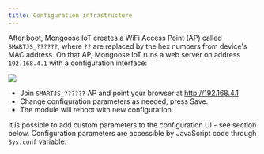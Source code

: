 ```yaml
---
title: Configuration infrastructure
---
```


After boot, Mongoose IoT creates a WiFi Access Point (AP) called `SMARTJS_??????`,
where `??` are replaced by the hex numbers from device's MAC address.
On that AP, Mongoose IoT runs a web server on address `192.168.4.1` with
a configuration interface:

![](cfg.png)

- Join `SMARTJS_??????` AP and point your browser at http://192.168.4.1
- Change configuration parameters as needed, press Save.
- The module will reboot with new configuration.

It is possible to add custom parameters to the configuration UI - see section
below. Configuration parameters are accessible by JavaScript code through
`Sys.conf` variable.

